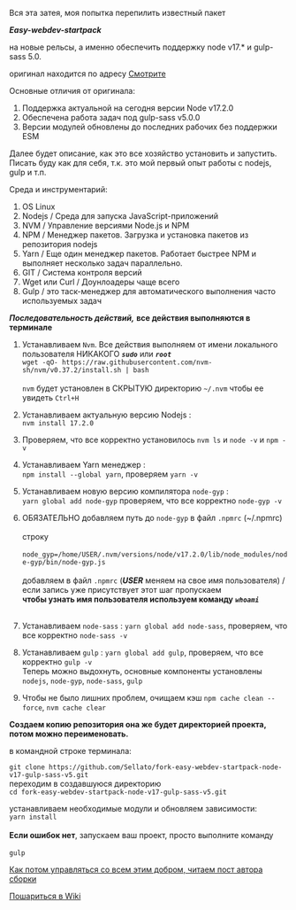 Вся эта затея, моя попытка перепилить известный пакет

***Easy-webdev-startpack***

на новые рельсы, а именно обеспечить поддержку node v17.* и gulp-sass 5.0.

оригинал находится по адресу [Смотрите](https://github.com/budfy/Easy-webdev-startpack/)

Основные отличия от оригинала:
1. Поддержка актуальной на сегодня версии Node v17.2.0
2. Обеспечена работа задач под gulp-sass v5.0.0
3. Версии модулей обновлены до последних рабочих без поддержки ESM

Далее будет описание, как это все хозяйство установить и запустить. Писать буду как для себя, т.к. это мой первый опыт работы с nodejs, gulp и т.п.

Среда и инструментарий:
1. OS Linux
2. Nodejs / Среда для запуска JavaScript-приложений
3. NVM / Управление версиями Node.js и NPM
4. NPM / Менеджер пакетов. Загрузка и установка пакетов из репозитория nodejs
5. Yarn / Еще один менеджер пакетов. Работает быстрее NPM и выполняет несколько задач параллельно.
6. GIT / Система контроля версий
7. Wget или Curl / Доунлоадеры чаще всего
8. Gulp / это таск-менеджер для автоматического выполнения часто используемых задач 

***Последовательность действий,*** **все действия выполняются в терминале**

1. Устанавливаем `Nvm`. Все действия выполняем от имени локального пользователя НИКАКОГО ***`sudo`*** или ***`root`*** <br />
    `wget -qO- https://raw.githubusercontent.com/nvm-sh/nvm/v0.37.2/install.sh | bash`<br /><br />
    `nvm` будет установлен в СКРЫТУЮ директорию `~/.nvm` чтобы ее увидеть `Ctrl+H`<br />
2. Устанавливаем актуальную версию Nodejs :<br />`nvm install 17.2.0`<br />
3. Проверяем, что все корректно установилось `nvm ls` и `node -v` и `npm -v`<br /> 
4. Устанавливаем Yarn менеджер :<br />`npm install --global yarn`, проверяем `yarn -v`<br />
5. Устанавливаем новую версию компилятора `node-gyp` :<br />`yarn global add node-gyp` проверяем, что все корректно `node-gyp -v`<br />
6. ОБЯЗАТЕЛЬНО добавляем путь до `node-gyp` в файл `.npmrc` (~/.npmrc) <br /><br />строку<br /><br /> `node_gyp=/home/USER/.nvm/versions/node/v17.2.0/lib/node_modules/node-gyp/bin/node-gyp.js`<br /><br />добавляем в файл `.npmrc` (***USER*** меняем на свое имя пользователя) / если запись уже присутствует этот шаг пропускаем<br />
**чтобы узнать имя пользователя используем команду** ***`whoami`*** <br /><br />
7. Устанавливаем `node-sass` :
  `yarn global add node-sass`, проверяем, что все корректно `node-sass -v`<br />
8. Устанавливаем `gulp` :
  `yarn global add gulp`, проверяем, что все корректно `gulp -v`<br />
Теперь можно выдохнуть, основные компоненты установлены `nodejs`, `node-gyp`, `node-sass`, `gulp` <br />

9. Чтобы не было лишних проблем, очищаем кэш `npm cache clean --force`, `nvm cache clear` <br />

**Создаем копию репозитория она же будет директорией проекта, потом можно переименовать.**

в командной строке терминала:<br />

`git clone https://github.com/Sellato/fork-easy-webdev-startpack-node-v17-gulp-sass-v5.git`<br />
переходим в создавшуюся директорию<br />
`cd fork-easy-webdev-startpack-node-v17-gulp-sass-v5.git`

устанавливаем необходимые модули и обновляем зависимости:<br />
`yarn install`<br /><br />
**Если ошибок нет**, запускаем ваш проект, просто выполните команду<br /><br /> `gulp`

[Как потом управляться со всем этим добром, читаем пост автора сборки](https://habr.com/ru/post/560894/)

[Пошариться в Wiki](https://github.com/Sellato/fork-easy-webdev-startpack-node-v17-gulp-sass-v5/wiki)